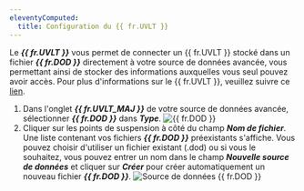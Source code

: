 ```yaml
---
eleventyComputed:
  title: Configuration du {{ fr.UVLT }}
---
```

Le ***{{ fr.UVLT }}*** vous permet de connecter un {{ fr.UVLT }} stocké dans un fichier ***{{ fr.DOD }}*** directement à votre source de données avancée, vous permettant ainsi de stocker des informations auxquelles vous seul pouvez avoir accès. Pour plus d'informations sur le {{ fr.UVLT }}, veuillez suivre ce [lien](/fr/rdm/windows/data-sources/user-vault/).

1. Dans l'onglet ***{{ fr.UVLT_MAJ }}*** de votre source de données avancée, sélectionner ***{{ fr.DOD }}*** dans ***Type***.
![{{ fr.DOD }}](https://cdnweb.devolutions.net/docs/fr/rdm/windows/clip10020.png)
1. Cliquer sur les points de suspension à côté du champ ***Nom de fichier***. Une liste contenant vos fichiers ***{{ fr.DOD }}*** préexistants s'affiche. Vous pouvez choisir d'utiliser un fichier existant (.dod) ou si vous le souhaitez, vous pouvez entrer un nom dans le champ ***Nouvelle source de données*** et cliquer sur ***Créer*** pour créer automatiquement un nouveau fichier ***{{ fr.DOD }}***.
![Source de données {{ fr.DOD }}](https://cdnweb.devolutions.net/docs/fr/rdm/windows/clip10021.png)
